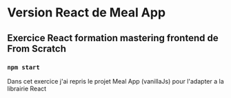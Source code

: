 # Version React de Meal App
## Exercice React formation mastering frontend de From Scratch
### `npm start`
Dans cet exercice j'ai repris le projet Meal App (vanillaJs) pour l'adapter a la librairie React


